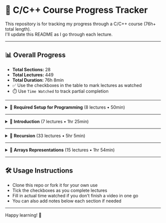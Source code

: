 # 📘 C/C++ Course Progress Tracker

This repository is for tracking my progress through a C/C++ course (76h+ total length).  
I'll update this README as I go through each lecture.

---

## 📊 Overall Progress

- **Total Sections:** 28  
- **Total Lectures:** 449  
- **Total Duration:** 76h 8min  
- ✅ Use the checkboxes in the table to mark lectures as watched  
- ⏱️ Use `Time Watched` to track partial completion

---

<details>
<summary>📂 <strong>Required Setup for Programming</strong> (8 lectures • 50min)</summary>

| Lecture | Duration | Watched | Time Watched |
|--------|----------|---------|--------------|
| Online C and C++ compiler | 04:12 | [ ] |  |
| Setup CodeBlocks and Settings | 08:50 | [ ] |  |
| Setup Dev-C++ and Settings | 05:50 | [ ] |  |
| Debugging using Dev-C++ | 07:19 | [ ] |  |
| Debugging using CodeBlocks | 06:15 | [ ] |  |
| Setup Visual Studio | 06:09 | [ ] |  |
| Debugging using Visual Studio | 06:02 | [ ] |  |
| Setup Xcode | 05:52 | [ ] |  |

</details>

---

<details>
<summary>📂 <strong>Introduction</strong> (7 lectures • 1hr 25min)</summary>

| Lecture | Duration | Watched | Time Watched |
|--------|----------|---------|--------------|
| Lecture 1 | --:-- | ✅ |  |
| Lecture 2 | --:-- | ✅ |  |
| Lecture 3 | --:-- | ✅ |  |
| Lecture 4 | --:-- |  |  |
| Lecture 5 | --:-- |  |  |
| Lecture 6 | --:-- |  |  |
| Lecture 7 | --:-- |  |  |

</details>

---

<details>
<summary>📂 <strong>Recursion</strong> (33 lectures • 5hr 5min)</summary>

| Lecture | Duration | Watched | Time Watched |
|--------|----------|---------|--------------|
| Lecture 1 | --:-- | [ ] |  |
| Lecture 2 | --:-- | [ ] |  |
| Lecture 3 | --:-- | [ ] |  |
| Lecture 4 | --:-- | [ ] |  |
| Lecture 5 | --:-- | [ ] |  |
| Lecture 6 | --:-- | [ ] |  |
| Lecture 7 | --:-- | [ ] |  |
| Lecture 8 | --:-- | [ ] |  |
| Lecture 9 | --:-- | [ ] |  |
| Lecture 10 | --:-- | [ ] |  |
| Lecture 11 | --:-- | [ ] |  |
| Lecture 12 | --:-- | [ ] |  |
| Lecture 13 | --:-- | [ ] |  |
| Lecture 14 | --:-- | [ ] |  |
| Lecture 15 | --:-- | [ ] |  |
| Lecture 16 | --:-- | [ ] |  |
| Lecture 17 | --:-- | [ ] |  |
| Lecture 18 | --:-- | [ ] |  |
| Lecture 19 | --:-- | [ ] |  |
| Lecture 20 | --:-- | [ ] |  |
| Lecture 21 | --:-- | [ ] |  |
| Lecture 22 | --:-- | [ ] |  |
| Lecture 23 | --:-- | [ ] |  |
| Lecture 24 | --:-- | [ ] |  |
| Lecture 25 | --:-- | [ ] |  |
| Lecture 26 | --:-- | [ ] |  |
| Lecture 27 | --:-- | [ ] |  |
| Lecture 28 | --:-- | [ ] |  |
| Lecture 29 | --:-- | [ ] |  |
| Lecture 30 | --:-- | [ ] |  |
| Lecture 31 | --:-- | [ ] |  |
| Lecture 32 | --:-- | [ ] |  |
| Lecture 33 | --:-- | [ ] |  |

</details>

---

<details>
<summary>📂 <strong>Arrays Representations</strong> (15 lectures • 1hr 54min)</summary>

| Lecture | Duration | Watched | Time Watched |
|--------|----------|---------|--------------|
| Lecture 1 | --:-- | [ ] |  |
| Lecture 2 | --:-- | [ ] |  |
| Lecture 3 | --:-- | [ ] |  |
| Lecture 4 | --:-- | [ ] |  |
| Lecture 5 | --:-- | [ ] |  |
| Lecture 6 | --:-- | [ ] |  |
| Lecture 7 | --:-- | [ ] |  |
| Lecture 8 | --:-- | [ ] |  |
| Lecture 9 | --:-- | [ ] |  |
| Lecture 10 | --:-- | [ ] |  |
| Lecture 11 | --:-- | [ ] |  |
| Lecture 12 | --:-- | [ ] |  |
| Lecture 13 | --:-- | [ ] |  |
| Lecture 14 | --:-- | [ ] |  |
| Lecture 15 | --:-- | [ ] |  |

</details>

---

## 🛠️ Usage Instructions

- Clone this repo or fork it for your own use
- Tick the checkboxes as you complete lectures
- Fill in actual time watched if you don't finish a video in one go
- You can also add notes below each section if needed

---

Happy learning! 🚀
